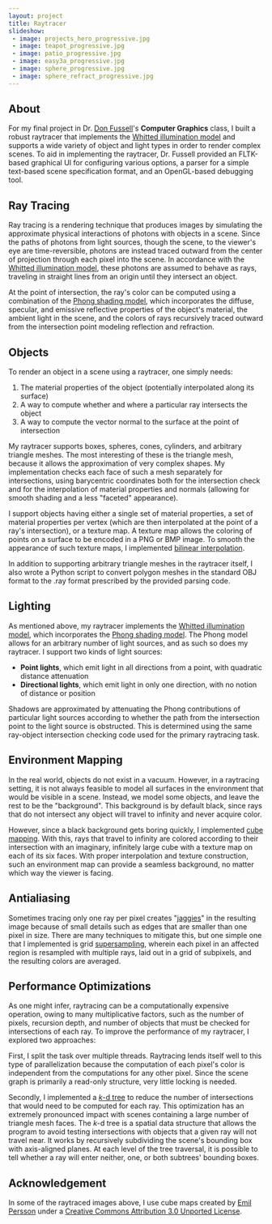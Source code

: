 ```yaml
---
layout: project
title: Raytracer
slideshow:
 - image: projects_hero_progressive.jpg
 - image: teapot_progressive.jpg
 - image: patio_progressive.jpg
 - image: easy3a_progressive.jpg
 - image: sphere_progressive.jpg
 - image: sphere_refract_progressive.jpg
---
```


## About

For my final project in Dr. [Don Fussell](http://www.cs.utexas.edu/~fussell/)'s **Computer Graphics** class, I built a robust raytracer that implements the [Whitted illumination model](http://dl.acm.org/citation.cfm?id=807419) and supports a wide variety of object and light types in order to render complex scenes. To aid in implementing the raytracer, Dr. Fussell provided an FLTK-based graphical UI for configuring various options, a parser for a simple text-based scene specification format, and an OpenGL-based debugging tool.

## Ray Tracing

Ray tracing is a rendering technique that produces images by simulating the approximate physical interactions of photons with objects in a scene. Since the paths of photons from light sources, though the scene, to the viewer's eye are time-reversible, photons are instead traced outward from the center of projection through each pixel into the scene. In accordance with the [Whitted illumination model](http://dl.acm.org/citation.cfm?id=807419), these photons are assumed to behave as rays, traveling in straight lines from an origin until they intersect an object.

At the point of intersection, the ray's color can be computed using a combination of the [Phong shading model](http://en.wikipedia.org/wiki/Phong_shading), which incorporates the diffuse, specular, and emissive reflective properties of the object's material, the ambient light in the scene, and the colors of rays recursively traced outward from the intersection point modeling reflection and refraction.

## Objects

To render an object in a scene using a raytracer, one simply needs:

1. The material properties of the object (potentially interpolated along its surface)
2. A way to compute whether and where a particular ray intersects the object
3. A way to compute the vector normal to the surface at the point of intersection

My raytracer supports boxes, spheres, cones, cylinders, and arbitrary triangle meshes. The most interesting of these is the triangle mesh, because it allows the approximation of very complex shapes. My implementation checks each face of such a mesh separately for intersections, using barycentric coordinates both for the intersection check and for the interpolation of material properties and normals (allowing for smooth shading and a less "faceted" appearance).

I support objects having either a single set of material properties, a set of material properties per vertex (which are then interpolated at the point of a ray's intersection), or a texture map. A texture map allows the coloring of points on a surface to be encoded in a PNG or BMP image. To smooth the appearance of such texture maps, I implemented [bilinear interpolation](http://en.wikipedia.org/wiki/Bilinear_interpolation).

In addition to supporting arbitrary triangle meshes in the raytracer itself, I also wrote a Python script to convert polygon meshes in the standard OBJ format to the .ray format prescribed by the provided parsing code.

## Lighting

As mentioned above, my raytracer implements the [Whitted illumination model](http://dl.acm.org/citation.cfm?id=807419), which incorporates the [Phong shading model](http://en.wikipedia.org/wiki/Phong_shading). The Phong model allows for an arbitrary number of light sources, and as such so does my raytracer. I support two kinds of light sources:

- **Point lights**, which emit light in all directions from a point, with quadratic distance attenuation
- **Directional lights**, which emit light in only one direction, with no notion of distance or position

Shadows are approximated by attenuating the Phong contributions of particular light sources according to whether the path from the intersection point to the light source is obstructed. This is determined using the same ray-object intersection checking code used for the primary raytracing task.

## Environment Mapping

In the real world, objects do not exist in a vacuum. However, in a raytracing setting, it is not always feasible to model all surfaces in the environment that would be visible in a scene. Instead, we model some objects, and leave the rest to be the "background". This background is by default black, since rays that do not intersect any object will travel to infinity and never acquire color.

However, since a black background gets boring quickly, I implemented [cube mapping](http://en.wikipedia.org/wiki/Cube_mapping). With this, rays that travel to infinity are colored according to their intersection with an imaginary, infinitely large cube with a texture map on each of its six faces. With proper interpolation and texture construction, such an environment map can provide a seamless background, no matter which way the viewer is facing.

## Antialiasing

Sometimes tracing only one ray per pixel creates "[jaggies](http://en.wikipedia.org/wiki/Jaggies)" in the resulting image because of small details such as edges that are smaller than one pixel in size. There are many techniques to mitigate this, but one simple one that I implemented is grid [supersampling](http://en.wikipedia.org/wiki/Supersampling), wherein each pixel in an affected region is resampled with multiple rays, laid out in a grid of subpixels, and the resulting colors are averaged.

## Performance Optimizations

As one might infer, raytracing can be a computationally expensive operation, owing to many multiplicative factors, such as the number of pixels, recursion depth, and number of objects that must be checked for intersections of each ray. To improve the performance of my raytracer, I explored two approaches:

First, I split the task over multiple threads. Raytracing lends itself well to this type of parallelization because the computation of each pixel's color is independent from the computations for any other pixel. Since the scene graph is primarily a read-only structure, very little locking is needed.

Secondly, I implemented a [*k*-d tree](http://en.wikipedia.org/wiki/K-d_tree) to reduce the number of intersections that would need to be computed for each ray. This optimization has an extremely pronounced impact with scenes containing a large number of triangle mesh faces. The *k*-d tree is a spatial data structure that allows the program to avoid testing intersections with objects that a given ray will not travel near. It works by recursively subdividing the scene's bounding box with axis-aligned planes. At each level of the tree traversal, it is possible to tell whether a ray will enter neither, one, or both subtrees' bounding boxes.

## Acknowledgement

In some of the raytraced images above, I use cube maps created by [Emil Persson](http://www.humus.name/index.php?page=Textures) under a [Creative Commons Attribution 3.0 Unported License](http://creativecommons.org/licenses/by/3.0/).